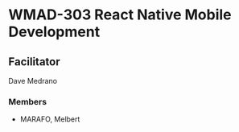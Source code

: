 # WMAD-303 React Native Mobile Development

## Facilitator
Dave Medrano

### Members
- MARAFO, Melbert
